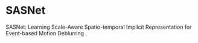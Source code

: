 # SASNet
SASNet: Learning Scale-Aware Spatio-temporal Implicit Representation for Event-based Motion Deblurring
